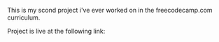 This is my scond project i've ever worked on in the freecodecamp.com curriculum.

Project is live at the following link:  
